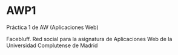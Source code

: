 # AWP1
Práctica 1 de AW (Aplicaciones Web)

Facebluff. Red social para la asignatura de Aplicaciones Web de la Universidad Complutense de Madrid
